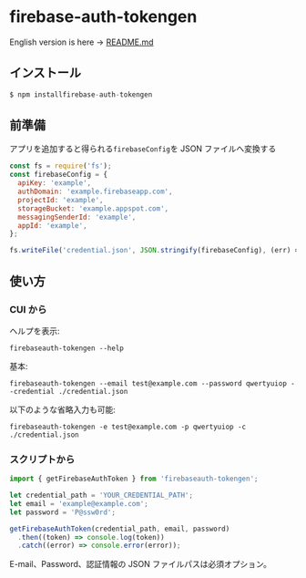 # firebase-auth-tokengen

English version is here → [README.md](README.md)

## インストール

```s
$ npm installfirebase-auth-tokengen
```

## 前準備

アプリを追加すると得られる`firebaseConfig`を JSON ファイルへ変換する

```javascript
const fs = require('fs');
const firebaseConfig = {
  apiKey: 'example',
  authDomain: 'example.firebaseapp.com',
  projectId: 'example',
  storageBucket: 'example.appspot.com',
  messagingSenderId: 'example',
  appId: 'example',
};

fs.writeFile('credential.json', JSON.stringify(firebaseConfig), (err) => {});
```

## 使い方

### CUI から

ヘルプを表示:

`firebaseauth-tokengen --help`

基本:

`firebaseauth-tokengen --email test@example.com --password qwertyuiop --credential ./credential.json`

以下のような省略入力も可能:

`firebaseauth-tokengen -e test@example.com -p qwertyuiop -c ./credential.json`

### スクリプトから

```typescript
import { getFirebaseAuthToken } from 'firebaseauth-tokengen';

let credential_path = 'YOUR_CREDENTIAL_PATH';
let email = 'example@example.com';
let password = 'P@ssw0rd';

getFirebaseAuthToken(credential_path, email, password)
  .then((token) => console.log(token))
  .catch((error) => console.error(error));
```

E-mail、Password、認証情報の JSON ファイルパスは必須オプション。
